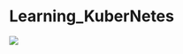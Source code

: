 # Learning_KuberNetes

<img src="https://www.howtogeek.com/wp-content/uploads/csit/2021/02/748108a6.jpg?height=200p&trim=2,2,2,2&crop=16:9"/>
